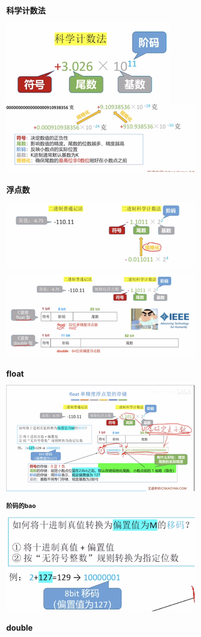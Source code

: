 

## 科学计数法
![输入图片说明](/imgs/2025-08-04/6woiaIutcc4PygFo.png)
![输入图片说明](/imgs/2025-08-04/aaLaqsduDRBOnaU5.png)

## 浮点数
![输入图片说明](/imgs/2025-08-04/nj7aXfGvoSRZYFn6.png)

![输入图片说明](/imgs/2025-08-04/RqnxalD6WRL4I05z.png)
## float
![输入图片说明](/imgs/2025-08-04/54VkyqpFNS8sMgJH.png)
### 阶码的bao
![输入图片说明](/imgs/2025-08-04/yKdUAhONGsLGaWmp.png)

## double 

<!--stackedit_data:
eyJoaXN0b3J5IjpbLTcxMDI4MjQwNiwtMTY1MTYzOTQ4OCw0ND
A5MDU2MTldfQ==
-->